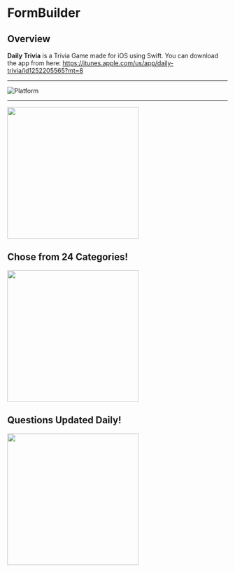 # FormBuilder

## Overview
**Daily Trivia** is a Trivia Game made for iOS using Swift. You can download the app from here: https://itunes.apple.com/us/app/daily-trivia/id1252205565?mt=8

------ 
![Platform](https://img.shields.io/badge/platform-ios-lightgrey.svg)

------
<img src="https://i.imgur.com/opgAqQ5.png" width="300">

## Chose from 24 Categories! 

<img src="https://i.imgur.com/Jn7NgiL.png" width="300">

## Questions Updated Daily!

<img src="https://i.imgur.com/XUGXawj.png" width="300">